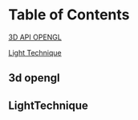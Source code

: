 Table of Contents
=============

[3D API OPENGL](#3dopengl)

[Light Technique](#LightTechnique)

<a name="headers"/>

## 3d opengl

## LightTechnique

